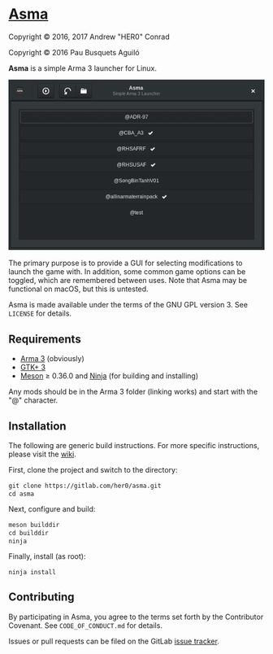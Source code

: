 # [Asma](https://gitlab.com/her0/asma)

Copyright © 2016, 2017 Andrew "HER0" Conrad

Copyright © 2016 Pau Busquets Aguiló

**Asma** is a simple Arma 3 launcher for Linux.

![alt text](data/screenshots/screenshot-asma.png "Asma Window with Mod Selection")

The primary purpose is to provide a GUI for selecting modifications to launch
the game with. In addition, some common game options can be toggled, which are
remembered between uses. Note that Asma may be functional on macOS, but this is
untested.

Asma is made available under the terms of the GNU GPL version 3. See `LICENSE`
for details.

## Requirements

* [Arma 3](http://store.steampowered.com/app/107410) (obviously)
* [GTK+ 3](https://www.gtk.org/download/index.php)
* [Meson](https://github.com/mesonbuild/meson/releases) ≥ 0.36.0 and [Ninja](https://github.com/ninja-build/ninja/releases) (for building and installing)

Any mods should be in the Arma 3 folder (linking works) and start with the "@"
character.

## Installation

The following are generic build instructions. For more specific instructions,
please visit the [wiki](https://gitlab.com/her0/Asma/wikis/build-instructions).

First, clone the project and switch to the directory:

```
git clone https://gitlab.com/her0/asma.git
cd asma
```

Next, configure and build:

```
meson builddir
cd builddir
ninja
```

Finally, install (as root):

```
ninja install
```

## Contributing

By participating in Asma, you agree to the terms set forth by the
Contributor Covenant. See `CODE_OF_CONDUCT.md` for details.

Issues or pull requests can be filed on the GitLab
[issue tracker](https://gitlab.com/her0/asma/issues).


